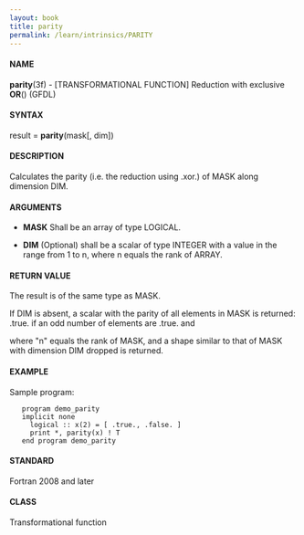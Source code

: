 ```yaml
---
layout: book
title: parity
permalink: /learn/intrinsics/PARITY
---
```

#### NAME

__parity__(3f) - \[TRANSFORMATIONAL FUNCTION\] Reduction with exclusive __OR__()
(GFDL)

#### SYNTAX

result = __parity__(mask\[, dim\])

#### DESCRIPTION

Calculates the parity (i.e. the reduction using .xor.) of MASK along
dimension DIM.

#### ARGUMENTS

  - __MASK__
    Shall be an array of type LOGICAL.

  - __DIM__
    (Optional) shall be a scalar of type INTEGER with a value in the
    range from 1 to n, where n equals the rank of ARRAY.

#### RETURN VALUE

The result is of the same type as MASK.

If DIM is absent, a scalar with the parity of all elements in MASK is
returned: .true. if an odd number of elements are .true. and

where "n" equals the rank of MASK, and a shape similar to that of MASK
with dimension DIM dropped is returned.

#### EXAMPLE

Sample program:

```
   program demo_parity
   implicit none
     logical :: x(2) = [ .true., .false. ]
     print *, parity(x) ! T
   end program demo_parity
```

#### STANDARD

Fortran 2008 and later

#### CLASS

Transformational function
